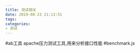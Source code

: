 ```yaml
---
title: 测试相关
date: 2019-08-23 21:13:51
tags:
categories: 
- 测试
---
```

#ab工具  apache压力测试工具,用来分析接口性能
#benchmark.js